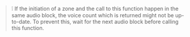 >&#10069; If the initiation of a zone and the call to this function happen in the same audio block, the voice count which is returned might not be up-to-date. To prevent this, wait for the next audio block before calling this function.
